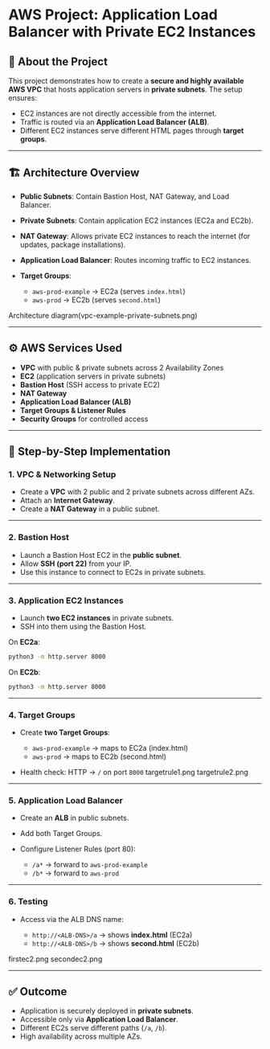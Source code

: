 # AWS Project: Application Load Balancer with Private EC2 Instances

## 📌 About the Project

This project demonstrates how to create a **secure and highly available AWS VPC** that hosts application servers in **private subnets**.
The setup ensures:

* EC2 instances are not directly accessible from the internet.
* Traffic is routed via an **Application Load Balancer (ALB)**.
* Different EC2 instances serve different HTML pages through **target groups**.

---

## 🏗️ Architecture Overview

* **Public Subnets**: Contain Bastion Host, NAT Gateway, and Load Balancer.
* **Private Subnets**: Contain application EC2 instances (EC2a and EC2b).
* **NAT Gateway**: Allows private EC2 instances to reach the internet (for updates, package installations).
* **Application Load Balancer**: Routes incoming traffic to EC2 instances.
* **Target Groups**:

  * `aws-prod-example` → EC2a (serves `index.html`)
  * `aws-prod` → EC2b (serves `second.html`)

Architecture diagram(vpc-example-private-subnets.png)

---

## ⚙️ AWS Services Used

* **VPC** with public & private subnets across 2 Availability Zones
* **EC2** (application servers in private subnets)
* **Bastion Host** (SSH access to private EC2)
* **NAT Gateway**
* **Application Load Balancer (ALB)**
* **Target Groups & Listener Rules**
* **Security Groups** for controlled access

---

## 🚀 Step-by-Step Implementation

### 1. VPC & Networking Setup

* Create a **VPC** with 2 public and 2 private subnets across different AZs.
* Attach an **Internet Gateway**.
* Create a **NAT Gateway** in a public subnet.
---

### 2. Bastion Host

* Launch a Bastion Host EC2 in the **public subnet**.
* Allow **SSH (port 22)** from your IP.
* Use this instance to connect to EC2s in private subnets.
---

### 3. Application EC2 Instances

* Launch **two EC2 instances** in private subnets.
* SSH into them using the Bastion Host.

On **EC2a**:

```bash
python3 -m http.server 8000
```

On **EC2b**:

```bash
python3 -m http.server 8000
```


---

### 4. Target Groups

* Create **two Target Groups**:

  * `aws-prod-example` → maps to EC2a (index.html)
  * `aws-prod` → maps to EC2b (second.html)
* Health check: HTTP → `/` on port `8000`
targetrule1.png
targetrule2.png
---

### 5. Application Load Balancer

* Create an **ALB** in public subnets.
* Add both Target Groups.
* Configure Listener Rules (port 80):

  * `/a*` → forward to `aws-prod-example`
  * `/b*` → forward to `aws-prod`


---

### 6. Testing

* Access via the ALB DNS name:

  * `http://<ALB-DNS>/a` → shows **index.html** (EC2a)
  * `http://<ALB-DNS>/b` → shows **second.html** (EC2b)

firstec2.png
secondec2.png


---

## ✅ Outcome

* Application is securely deployed in **private subnets**.
* Accessible only via **Application Load Balancer**.
* Different EC2s serve different paths (`/a`, `/b`).
* High availability across multiple AZs.


